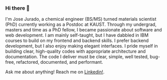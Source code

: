 ### Hi there 👋
I'm Jose Jurado, a chemical engineer (BS/MS) turned materials scientist (PhD) currently working as a Postdoc at KAUST. Through my undergrad, masters and time as a PhD fellow, I became passionate about software and web development. I am mainly self-taught, but I have dabbled in IBM courses to build on my frontend and backend skills. I prefer backend development, but I also enjoy making elegant interfaces. I pride myself in building clear, high-quality codes with appropriate architecture and documentation. The code I deliver must be clear, simple, well tested, bug-free, refactored, documented, and performant. 

Ask me about anything! Reach me on [Linkedin!](www.linkedin.com/in/josepjuradoc).



<!--
**jjuradotx/jjuradotx** is a ✨ _special_ ✨ repository because its `README.md` (this file) appears on your GitHub profile.

Here are some ideas to get you started:

- 🔭 I’m currently working on ...
- 🌱 I’m currently learning ...
- 👯 I’m looking to collaborate on ...
- 🤔 I’m looking for help with ...
- 💬 Ask me about ...
- 📫 How to reach me: ...
- 😄 Pronouns: ...
- ⚡ Fun fact: ...
-->
